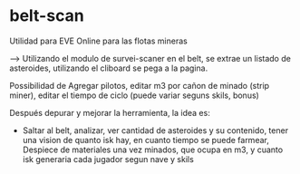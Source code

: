 # belt-scan
Utilidad para EVE Online para las flotas mineras

--> Utilizando el modulo de survei-scaner en el belt, se extrae un listado de asteroides, utilizando el cliboard se pega a la pagina.

Possibilidad de Agregar pilotos, editar m3 por cañon de minado (strip miner), editar el tiempo de ciclo (puede variar seguns skils, bonus)

Después depurar y mejorar la herramienta, la idea es:

* Saltar al belt, analizar, ver cantidad de asteroides y su contenido, tener una vision de quanto isk hay, en cuanto tiempo se puede farmear, 
Despiece de materiales una vez minados, que ocupa en m3, y cuanto isk generaria cada jugador segun nave y skils 
